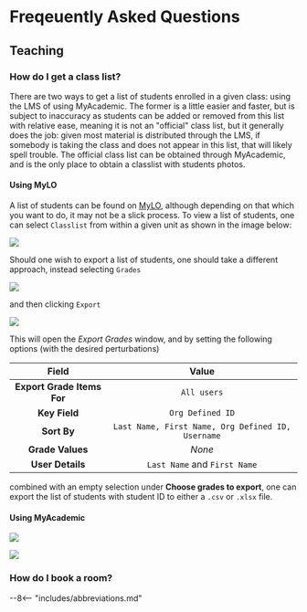 # Freqeuently Asked Questions

## Teaching

### How do I get a class list?

There are two ways to get a list of students enrolled in a given class: using the LMS of using MyAcademic. The former is a little easier and faster, but is subject to inaccuracy as students can be added or removed from this list with relative ease, meaning it is not an "official" class list, but it generally does the job: given most material is distributed through the LMS, if somebody is taking the class and does not appear in this list, that will likely spell trouble. The official class list can be obtained through MyAcademic, and is the only place to obtain a classlist with students photos.

#### Using MyLO

A list of students can be found on [MyLO](../teaching/lms), although depending on that which you want to do, it may not be a slick process. To view a list of students, one can select `Classlist` from within a given unit as shown in the image below:

![](../images/mylo-classlist-01.png)

Should one wish to export a list of students, one should take a different approach, instead selecting `Grades`

![](../images/mylo-classlist-02.png)

and then clicking `Export`

![](../images/mylo-classlist-export.png)

This will open the _Export Grades_ window, and by setting the following options (with the desired perturbations)

| Field | Value |
| :----: | :----: |
| **Export Grade Items For** | `All users` |
| **Key Field** | `Org Defined ID` |
| **Sort By** | `Last Name, First Name, Org Defined ID, Username` |
| **Grade Values** | _None_ |
| **User Details** | `Last Name` and `First Name` |

combined with an empty selection under **Choose grades to export**, one can export the list of students with student ID to either a `.csv` or `.xlsx` file.

#### Using MyAcademic

![](../images/myacademic01.png)

![](../images/myacademic02.png)

### How do I book a room?

--8<-- "includes/abbreviations.md"
